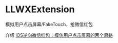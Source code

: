 # LLWXExtension
模拟用户点击屏幕/FakeTouch，抢微信红包

介绍
[iOS逆向微信红包：模仿用户点击屏幕的两个思路](https://www.jianshu.com/p/1eacd5db0299)
